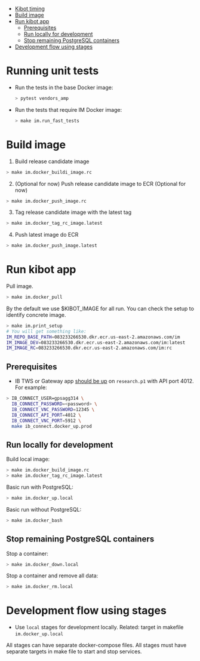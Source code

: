 <!--ts-->
   * [Kibot timing](#kibot-timing)
   * [Build image](#build-image)
   * [Run kibot app](#run-kibot-app)
      * [Prerequisites](#prerequisites)
      * [Run locally for development](#run-locally-for-development)
      * [Stop remaining PostgreSQL containers](#stop-remaining-postgresql-containers)
   * [Development flow using stages](#development-flow-using-stages)



<!--te-->

# Running unit tests

- Run the tests in the base Docker image:
  ```bash
  > pytest vendors_amp
  ```

- Run the tests that require IM Docker image:
  ```bash
  > make im.run_fast_tests
  ```

# Build image

1. Build release candidate image

```bash
> make im.docker_buildi_image.rc
```

2. (Optional for now) Push release candidate image to ECR (Optional for now)

```bash
> make im.docker_push_image.rc
```

3. Tag release candidate image with the latest tag

```bash
> make im.docker_tag_rc_image.latest
```

4. Push latest image do ECR

```bash
> make im.docker_push_image.latest
```

# Run kibot app

Pull image.

```bash
> make im.docker_pull
```

By the default we use $KIBOT_IMAGE for all run. You can check the setup to
identify concrete image.

```bash
> make im.print_setup
# You will get something like:
IM_REPO_BASE_PATH=083233266530.dkr.ecr.us-east-2.amazonaws.com/im
IM_IMAGE_DEV=083233266530.dkr.ecr.us-east-2.amazonaws.com/im:latest
IM_IMAGE_RC=083233266530.dkr.ecr.us-east-2.amazonaws.com/im:rc
```

## Prerequisites

- IB TWS or Gateway app [should be up](./ib/connect/README.md) on `research.p1`
  with API port 4012. For example:

```bash
> IB_CONNECT_USER=gpsagg314 \
  IB_CONNECT_PASSWORD=<password> \
  IB_CONNECT_VNC_PASSWORD=12345 \
  IB_CONNECT_API_PORT=4012 \
  IB_CONNECT_VNC_PORT=5912 \
  make ib_connect.docker_up.prod
```

## Run locally for development

Build local image:

```bash
> make im.docker_build_image.rc
> make im.docker_tag_rc_image.latest
```

Basic run with PostgreSQL:

```bash
> make im.docker_up.local
```

Basic run without PostgreSQL:

```bash
> make im.docker_bash
```

## Stop remaining PostgreSQL containers

Stop a container:

```bash
> make im.docker_down.local
```

Stop a container and remove all data:

```bash
> make im.docker_rm.local
```

# Development flow using stages

- Use `local` stages for development locally. Related: target in makefile
  `im.docker_up.local`

All stages can have separate docker-compose files. All stages must have separate
targets in make file to start and stop services.

